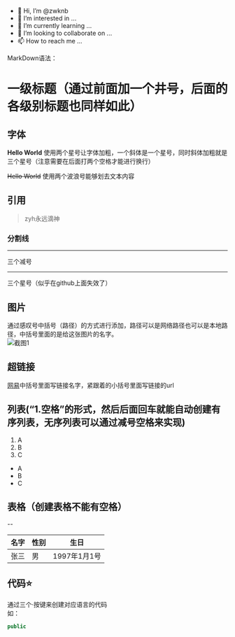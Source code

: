 - 👋 Hi, I’m @zwknb
- 👀 I’m interested in ...
- 🌱 I’m currently learning ...
- 💞️ I’m looking to collaborate on ...
- 📫 How to reach me ...

<!---
zwknb/zwknb is a ✨ special ✨ repository because its `README.md` (this file) appears on your GitHub profile.
You can click the Preview link to take a look at your changes.
--->
MarkDown语法：
# 一级标题（通过前面加一个井号，后面的各级别标题也同样如此）

## 字体
**Hello World** 使用两个星号让字体加粗，一个斜体是一个星号，同时斜体加粗就是三个星号（注意需要在后面打两个空格才能进行换行）  

~~Hello World~~ 使用两个波浪号能够划去文本内容  

## 引用
> zyh永远滴神

### 分割线

---
三个减号
***
三个星号（似乎在github上面失效了）

## 图片

通过感叹号中括号（路径）的方式进行添加，路径可以是网络路径也可以是本地路径，中括号里面的是给这张图片的名字。  
![截图1](https://img1.baidu.com/it/u=2298484978,1703903334&fm=26&fmt=auto&gp=0.jpg)  

## 超链接
[网易](https://www.163.com/)中括号里面写链接名字，紧跟着的小括号里面写链接的url  

## 列表(“1.空格”的形式，然后后面回车就能自动创建有序列表，无序列表可以通过减号空格来实现)
1. A
2. B
3. C
- A
- B
- C


## 表格（创建表格不能有空格）
--


名字|性别|生日
--|--|--|
张三|男|1997年1月1号

## 代码⭐
通过三个·按键来创建对应语言的代码  
如：  
```java
public 

